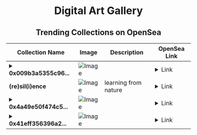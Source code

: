<div align="center">

# Digital Art Gallery

## Trending Collections on OpenSea

| Collection Name                       | Image                                                                                     | Description                       | OpenSea Link                                                                                          |
|---------------------------------------|-------------------------------------------------------------------------------------------|-----------------------------------|--------------------------------------------------------------------------------------------------------|
| **<details><summary>0x009b3a5355c96...</summary>0x009b3a5355c960f010ef172c53ac94ac2e5e29b7</details>** | ![Image](https://i.seadn.io/s/raw/files/c8e6ad0d2575efe85cfc0b8a2052a1fd.gif?w=500&auto=format?w=200&auto=format) |  | <details><summary>Link</summary>[0x009b3a5355c960f010ef172c53ac94ac2e5e29b7](https://opensea.io/collection/0x009b3a5355c960f010ef172c53ac94ac2e5e29b7)</details> |
| **(re)sil(i)ence** | ![Image](https://i.seadn.io/s/raw/files/13b84af6c0110980b1b73a89e1624880.jpg?w=500&auto=format?w=200&auto=format) | learning from nature | <details><summary>Link</summary>[(re)sil(i)ence](https://opensea.io/collection/re-sil-i-ence)</details> |
| **<details><summary>0x4a49e50f474c5...</summary>0x4a49e50f474c54918d5b9456349f5654fd9e4985</details>** | ![Image](https://i.seadn.io/s/raw/files/c8e6ad0d2575efe85cfc0b8a2052a1fd.gif?w=500&auto=format?w=200&auto=format) |  | <details><summary>Link</summary>[0x4a49e50f474c54918d5b9456349f5654fd9e4985](https://opensea.io/collection/0x4a49e50f474c54918d5b9456349f5654fd9e4985)</details> |
| **<details><summary>0x41eff356396a2...</summary>0x41eff356396a23d101484c3bfe916b267451ef30</details>** | ![Image](https://i.seadn.io/s/raw/files/c8e6ad0d2575efe85cfc0b8a2052a1fd.gif?w=500&auto=format?w=200&auto=format) |  | <details><summary>Link</summary>[0x41eff356396a23d101484c3bfe916b267451ef30](https://opensea.io/collection/0x41eff356396a23d101484c3bfe916b267451ef30)</details> |

</div>
